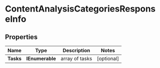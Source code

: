 # ContentAnalysisCategoriesResponseInfo


## Properties

| Name | Type | Description | Notes |
|------------ | ------------- | ------------- | -------------|
**Tasks** | **IEnumerable<ContentAnalysisCategoriesTaskInfo>** | array of tasks |[optional]|